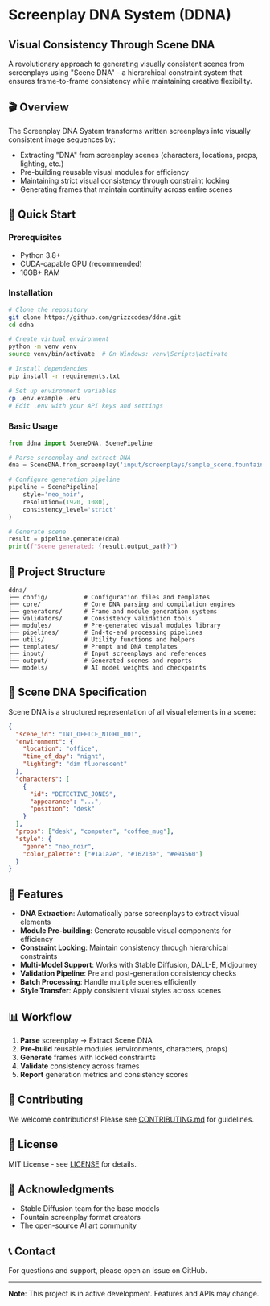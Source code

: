 # Screenplay DNA System (DDNA)

## Visual Consistency Through Scene DNA

A revolutionary approach to generating visually consistent scenes from screenplays using "Scene DNA" - a hierarchical constraint system that ensures frame-to-frame consistency while maintaining creative flexibility.

## 🎬 Overview

The Screenplay DNA System transforms written screenplays into visually consistent image sequences by:
- Extracting "DNA" from screenplay scenes (characters, locations, props, lighting, etc.)
- Pre-building reusable visual modules for efficiency
- Maintaining strict visual consistency through constraint locking
- Generating frames that maintain continuity across entire scenes

## 🚀 Quick Start

### Prerequisites
- Python 3.8+
- CUDA-capable GPU (recommended)
- 16GB+ RAM

### Installation

```bash
# Clone the repository
git clone https://github.com/grizzcodes/ddna.git
cd ddna

# Create virtual environment
python -m venv venv
source venv/bin/activate  # On Windows: venv\Scripts\activate

# Install dependencies
pip install -r requirements.txt

# Set up environment variables
cp .env.example .env
# Edit .env with your API keys and settings
```

### Basic Usage

```python
from ddna import SceneDNA, ScenePipeline

# Parse screenplay and extract DNA
dna = SceneDNA.from_screenplay('input/screenplays/sample_scene.fountain')

# Configure generation pipeline
pipeline = ScenePipeline(
    style='neo_noir',
    resolution=(1920, 1080),
    consistency_level='strict'
)

# Generate scene
result = pipeline.generate(dna)
print(f"Scene generated: {result.output_path}")
```

## 📁 Project Structure

```
ddna/
├── config/          # Configuration files and templates
├── core/            # Core DNA parsing and compilation engines
├── generators/      # Frame and module generation systems
├── validators/      # Consistency validation tools
├── modules/         # Pre-generated visual modules library
├── pipelines/       # End-to-end processing pipelines
├── utils/           # Utility functions and helpers
├── templates/       # Prompt and DNA templates
├── input/           # Input screenplays and references
├── output/          # Generated scenes and reports
└── models/          # AI model weights and checkpoints
```

## 🧬 Scene DNA Specification

Scene DNA is a structured representation of all visual elements in a scene:

```json
{
  "scene_id": "INT_OFFICE_NIGHT_001",
  "environment": {
    "location": "office",
    "time_of_day": "night",
    "lighting": "dim fluorescent"
  },
  "characters": [
    {
      "id": "DETECTIVE_JONES",
      "appearance": "...",
      "position": "desk"
    }
  ],
  "props": ["desk", "computer", "coffee_mug"],
  "style": {
    "genre": "neo_noir",
    "color_palette": ["#1a1a2e", "#16213e", "#e94560"]
  }
}
```

## 🔧 Features

- **DNA Extraction**: Automatically parse screenplays to extract visual elements
- **Module Pre-building**: Generate reusable visual components for efficiency
- **Constraint Locking**: Maintain consistency through hierarchical constraints
- **Multi-Model Support**: Works with Stable Diffusion, DALL-E, Midjourney
- **Validation Pipeline**: Pre and post-generation consistency checks
- **Batch Processing**: Handle multiple scenes efficiently
- **Style Transfer**: Apply consistent visual styles across scenes

## 📊 Workflow

1. **Parse** screenplay → Extract Scene DNA
2. **Pre-build** reusable modules (environments, characters, props)
3. **Generate** frames with locked constraints
4. **Validate** consistency across frames
5. **Report** generation metrics and consistency scores

## 🤝 Contributing

We welcome contributions! Please see [CONTRIBUTING.md](docs/CONTRIBUTING.md) for guidelines.

## 📄 License

MIT License - see [LICENSE](LICENSE) for details.

## 🙏 Acknowledgments

- Stable Diffusion team for the base models
- Fountain screenplay format creators
- The open-source AI art community

## 📞 Contact

For questions and support, please open an issue on GitHub.

---

**Note**: This project is in active development. Features and APIs may change.
